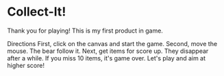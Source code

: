 # Collect-It!
Thank you for playing!
This is my first product in game.

Directions
First, click on the canvas and start the game.
Second, move the mouse. The bear follow it.
Next, get items for score up. They disappear after a while.
If you miss 10 items, it's game over.
Let's play and aim at higher score!
